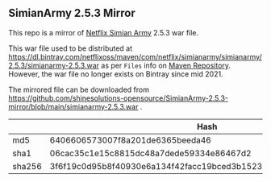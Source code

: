 SimianArmy 2.5.3 Mirror
-----------------------

This repo is a mirror of [Netflix Simian Army](https://github.com/Netflix/SimianArmy) 2.5.3 war file.

This war file used to be distributed at https://dl.bintray.com/netflixoss/maven/com/netflix/simianarmy/simianarmy/2.5.3/simianarmy-2.5.3.war as per `Files` info on [Maven Repository](https://mvnrepository.com/artifact/com.netflix.simianarmy/simianarmy/2.5.3).
However, the war file no longer exists on Bintray since mid 2021.

The mirrored file can be downloaded from https://github.com/shinesolutions-opensource/SimianArmy-2.5.3-mirror/blob/main/simianarmy-2.5.3.war .

| | Hash |
|-|------|
| md5 | 6406606573007f8a201de6365beeda46 |
| sha1 | 06cac35c1e15c8815dc48a7dede59334e86467d2 |
| sha256 | 3f6f19c0d95b8f40930e6a134f42facc19bced3b1523552dbb583866b4db4dd5 |
